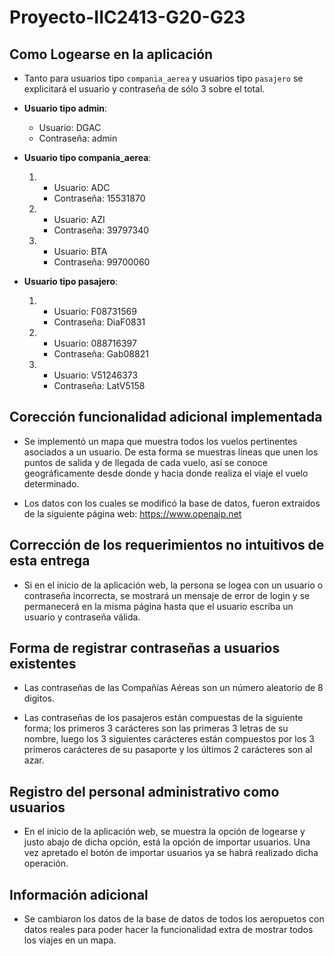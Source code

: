 # Proyecto-IIC2413-G20-G23

## Como Logearse en la aplicación
* Tanto para usuarios tipo ```compania_aerea``` y usuarios tipo ```pasajero``` se explicitará el usuario y contraseña de sólo 3 sobre el total.

* **Usuario tipo admin**:
    * Usuario: DGAC
    * Contraseña: admin
* **Usuario tipo compania_aerea**:
    1. * Usuario: ADC
       * Contraseña: 15531870
    2. * Usuario: AZI
       * Contraseña: 39797340
    3. * Usuario: BTA
       * Contraseña: 99700060
* **Usuario tipo pasajero**:
    1. * Usuario: F08731569
       * Contraseña: DiaF0831
    2. * Usuario: 088716397
       * Contraseña: Gab08821
    3. * Usuario: V51246373
       * Contraseña: LatV5158


## Corección funcionalidad adicional implementada
* Se implementó un mapa que muestra todos los vuelos pertinentes asociados a un usuario. 
De esta forma se muestras líneas que unen los puntos de salida y de llegada de cada vuelo, así se conoce geográficamente desde donde y hacia donde realiza el viaje el vuelo determinado.

* Los datos con los cuales se modificó la base de datos, fueron extraidos de la siguiente página web: https://www.openaip.net

## Corrección de los requerimientos no intuitivos de esta entrega
* Si en el inicio de la aplicación web, la persona se logea con un usuario o contraseña incorrecta, se mostrará un mensaje de error de login y se permanecerá en la misma página hasta que el usuario escriba un usuario y contraseña válida.

## Forma de registrar contraseñas a usuarios existentes
* Las contraseñas de las Compañías Aéreas son un número aleatorio de 8 digitos.

* Las contraseñas de los pasajeros están compuestas de la siguiente forma; los primeros 3 carácteres son las primeras 3 letras de su nombre, luego los 3 siguientes carácteres están compuestos por los 3 primeros carácteres de su pasaporte y los últimos 2 carácteres son al azar.

## Registro del personal administrativo como usuarios
* En el inicio de la aplicación web, se muestra la opción de logearse y justo abajo de dicha opción, está la opción de importar usuarios. Una vez apretado el botón de importar usuarios ya se habrá realizado dicha operación.

## Información adicional
* Se cambiaron los datos de la base de datos de todos los aeropuetos con datos reales para poder hacer la funcionalidad extra de mostrar todos los viajes en un mapa.
